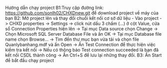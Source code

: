 Hướng dẫn chạy project
B1:Truy cập đường link: https://github.com/sonlh02/CHXDnew.git để download project về máy của bạn
B2: Mở project lên và thay đổi chuỗi kết nối cơ sở dữ liệu
    - Vào project -> CHXD properties -> Settings -> click nút dấu 3 chấm (...) ở cột Value, cửa sổ Connection Properties hiện lên
-> Tại mục Data source chọn Change -> Chọn Microsoft SQL Server Database File và ấn OK -> Tại mục Database file name chọn Browse...
-> Tìm đến thư mục bạn vừa tải và chọn file Quanlybanhang.mdf và ấn Open -> Ấn Test Connection để thực hiện việc kiểm tra kết nối
-> Nếu có thông báo Test connection succeeded là bạn đã kết nối CSDL thành công -> Ấn Ctrl+S để lưu lại những thay đổi.
B3: Ấn Start để bắt đầu chạy project